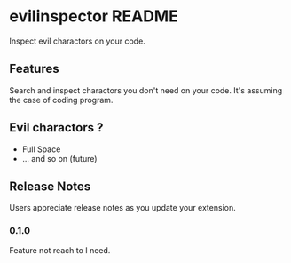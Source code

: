 # evilinspector README

Inspect evil charactors on your code.

## Features

Search and inspect charactors you don't need on your code.
It's assuming the case of coding program.

## Evil charactors ?

- Full Space
- ... and so on (future)

## Release Notes

Users appreciate release notes as you update your extension.

### 0.1.0

Feature not reach to I need.

